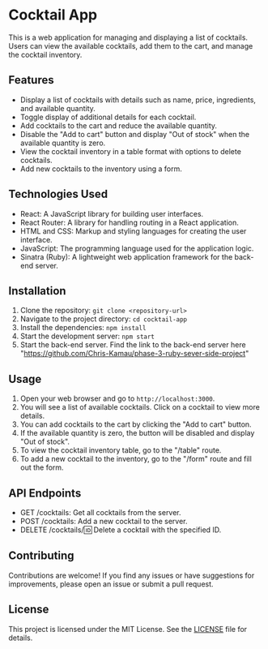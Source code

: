 # Cocktail App

This is a web application for managing and displaying a list of cocktails. Users can view the available cocktails, add them to the cart, and manage the cocktail inventory.

## Features

- Display a list of cocktails with details such as name, price, ingredients, and available quantity.
- Toggle display of additional details for each cocktail.
- Add cocktails to the cart and reduce the available quantity.
- Disable the "Add to cart" button and display "Out of stock" when the available quantity is zero.
- View the cocktail inventory in a table format with options to delete cocktails.
- Add new cocktails to the inventory using a form.

## Technologies Used

- React: A JavaScript library for building user interfaces.
- React Router: A library for handling routing in a React application.
- HTML and CSS: Markup and styling languages for creating the user interface.
- JavaScript: The programming language used for the application logic.
- Sinatra (Ruby): A lightweight web application framework for the back-end server.

## Installation

1. Clone the repository: `git clone <repository-url>`
2. Navigate to the project directory: `cd cocktail-app`
3. Install the dependencies: `npm install`
4. Start the development server: `npm start`
5. Start the back-end server. Find the link to the back-end server here "https://github.com/Chris-Kamau/phase-3-ruby-sever-side-project"

## Usage

1. Open your web browser and go to `http://localhost:3000`.
2. You will see a list of available cocktails. Click on a cocktail to view more details.
3. You can add cocktails to the cart by clicking the "Add to cart" button.
4. If the available quantity is zero, the button will be disabled and display "Out of stock".
5. To view the cocktail inventory table, go to the "/table" route.
6. To add a new cocktail to the inventory, go to the "/form" route and fill out the form.

## API Endpoints

- GET /cocktails: Get all cocktails from the server.
- POST /cocktails: Add a new cocktail to the server.
- DELETE /cocktails/:id: Delete a cocktail with the specified ID.

## Contributing

Contributions are welcome! If you find any issues or have suggestions for improvements, please open an issue or submit a pull request.

## License

This project is licensed under the MIT License. See the [LICENSE](LICENSE) file for details.

